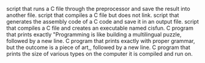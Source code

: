 script that runs a C file through the preprocessor and save the result into another file.
script that compiles a C file but does not link.
script that generates the assembly code of a C code and save it in an output file.
script that compiles a C file and creates an executable named cisfun.
C program that prints exactly "Programming is like building a multilingual puzzle, followed by a new line.
C program that prints exactly with proper grammar, but the outcome is a piece of art,, followed by a new line.
C program that prints the size of various types on the computer it is compiled and run on.
